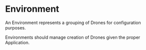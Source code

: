 # Environment

An Environment represents a grouping of Drones for configuration purposes.

Environments should manage creation of Drones given the proper Application.